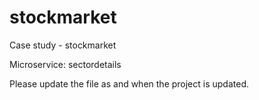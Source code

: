 # stockmarket
Case study - stockmarket

Microservice: sectordetails

Please update the file as and when the project is updated.
